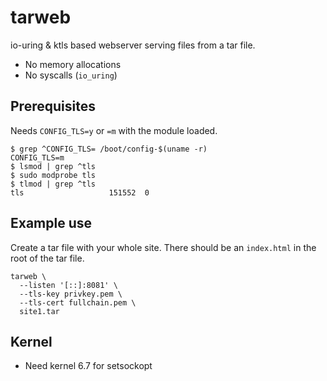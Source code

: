 # tarweb

io-uring & ktls based webserver serving files from a tar file.

* No memory allocations
* No syscalls (`io_uring`)

## Prerequisites

Needs `CONFIG_TLS=y` or `=m` with the module loaded.

```
$ grep ^CONFIG_TLS= /boot/config-$(uname -r)
CONFIG_TLS=m
$ lsmod | grep ^tls
$ sudo modprobe tls
$ tlmod | grep ^tls
tls                   151552  0
```

## Example use

Create a tar file with your whole site. There should be an `index.html` in the
root of the tar file.

```
tarweb \
  --listen '[::]:8081' \
  --tls-key privkey.pem \
  --tls-cert fullchain.pem \
  site1.tar
```

## Kernel

* Need kernel 6.7 for setsockopt

